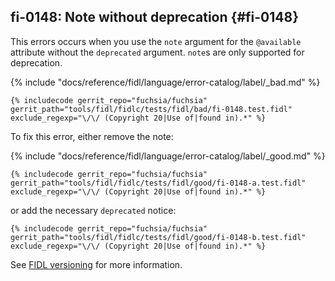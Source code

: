 ## fi-0148: Note without deprecation {#fi-0148}

This errors occurs when you use the `note` argument for the `@available`
attribute without the `deprecated` argument. `note`s are only supported for
deprecation.

{% include "docs/reference/fidl/language/error-catalog/label/_bad.md" %}

```fidl
{% includecode gerrit_repo="fuchsia/fuchsia" gerrit_path="tools/fidl/fidlc/tests/fidl/bad/fi-0148.test.fidl" exclude_regexp="\/\/ (Copyright 20|Use of|found in).*" %}
```

To fix this error, either remove the note:

{% include "docs/reference/fidl/language/error-catalog/label/_good.md" %}

```fidl
{% includecode gerrit_repo="fuchsia/fuchsia" gerrit_path="tools/fidl/fidlc/tests/fidl/good/fi-0148-a.test.fidl" exclude_regexp="\/\/ (Copyright 20|Use of|found in).*" %}
```

or add the necessary `deprecated` notice:

```fidl
{% includecode gerrit_repo="fuchsia/fuchsia" gerrit_path="tools/fidl/fidlc/tests/fidl/good/fi-0148-b.test.fidl" exclude_regexp="\/\/ (Copyright 20|Use of|found in).*" %}
```

See [FIDL versioning][148-versioning] for more information.

[148-versioning]: /docs/reference/fidl/language/versioning.md
